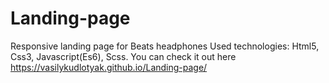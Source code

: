 # Landing-page
Responsive landing page for Beats headphones 
Used technologies: 
Html5, 
Css3, 
Javascript(Es6), 
Scss.
You can check it out here https://vasilykudlotyak.github.io/Landing-page/

